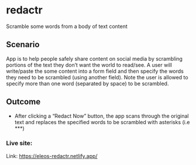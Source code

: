 # redactr
Scramble some words from a body of text content

## Scenario
App is to help people safely share content on social media by scrambling portions of the text they don’t want the world to read/see. A user will write/paste the some content into a form field and then specify the words they need to be scrambled (using another field). Note the user is allowed to specify more than one word (separated by space) to be scrambled.

## Outcome
- After clicking a “Redact Now” button, the app scans through the original text and replaces the specified words to be scrambled with asterisks (i.e ***)

### Live site:
Link: https://eleos-redactr.netlify.app/
